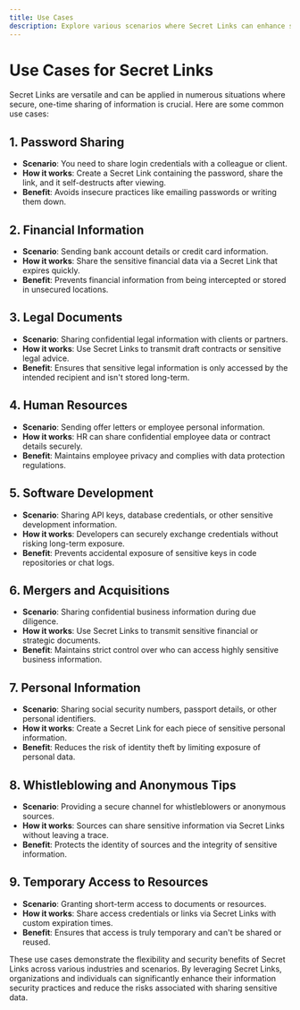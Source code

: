 ```yaml
---
title: Use Cases
description: Explore various scenarios where Secret Links can enhance security and streamline sensitive information sharing.
---
```


# Use Cases for Secret Links

Secret Links are versatile and can be applied in numerous situations where secure, one-time sharing of information is crucial. Here are some common use cases:

## 1. Password Sharing

- **Scenario**: You need to share login credentials with a colleague or client.
- **How it works**: Create a Secret Link containing the password, share the link, and it self-destructs after viewing.
- **Benefit**: Avoids insecure practices like emailing passwords or writing them down.

## 2. Financial Information

- **Scenario**: Sending bank account details or credit card information.
- **How it works**: Share the sensitive financial data via a Secret Link that expires quickly.
- **Benefit**: Prevents financial information from being intercepted or stored in unsecured locations.

## 3. Legal Documents

- **Scenario**: Sharing confidential legal information with clients or partners.
- **How it works**: Use Secret Links to transmit draft contracts or sensitive legal advice.
- **Benefit**: Ensures that sensitive legal information is only accessed by the intended recipient and isn't stored long-term.

## 4. Human Resources

- **Scenario**: Sending offer letters or employee personal information.
- **How it works**: HR can share confidential employee data or contract details securely.
- **Benefit**: Maintains employee privacy and complies with data protection regulations.

## 5. Software Development

- **Scenario**: Sharing API keys, database credentials, or other sensitive development information.
- **How it works**: Developers can securely exchange credentials without risking long-term exposure.
- **Benefit**: Prevents accidental exposure of sensitive keys in code repositories or chat logs.

## 6. Mergers and Acquisitions

- **Scenario**: Sharing confidential business information during due diligence.
- **How it works**: Use Secret Links to transmit sensitive financial or strategic documents.
- **Benefit**: Maintains strict control over who can access highly sensitive business information.

## 7. Personal Information

- **Scenario**: Sharing social security numbers, passport details, or other personal identifiers.
- **How it works**: Create a Secret Link for each piece of sensitive personal information.
- **Benefit**: Reduces the risk of identity theft by limiting exposure of personal data.

## 8. Whistleblowing and Anonymous Tips

- **Scenario**: Providing a secure channel for whistleblowers or anonymous sources.
- **How it works**: Sources can share sensitive information via Secret Links without leaving a trace.
- **Benefit**: Protects the identity of sources and the integrity of sensitive information.

## 9. Temporary Access to Resources

- **Scenario**: Granting short-term access to documents or resources.
- **How it works**: Share access credentials or links via Secret Links with custom expiration times.
- **Benefit**: Ensures that access is truly temporary and can't be shared or reused.

These use cases demonstrate the flexibility and security benefits of Secret Links across various industries and scenarios. By leveraging Secret Links, organizations and individuals can significantly enhance their information security practices and reduce the risks associated with sharing sensitive data.
